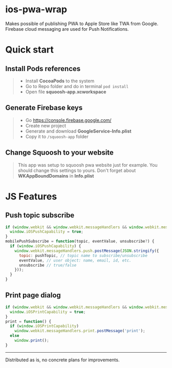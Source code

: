 # ios-pwa-wrap
Makes possible of publishing PWA to Apple Store like TWA from Google. Firebase cloud messaging are used for Push Notifications.
# Quick start
## Install Pods references
>- Install **CocoaPods** to the system
>- Go to Repo folder and do in terminal ``pod install``
>- Open file **squoosh-app.xcworkspace**
## Generate Firebase keys
>- Go https://console.firebase.google.com/
>- Create new project
>- Generate and download **GoogleService-Info.plist**
>- Copy it to ``/squoosh-app`` folder
## Change Squoosh to your website
> This app was setup to squoosh pwa website just for example. You should change this settings to yours. Don't forget about **WKAppBoundDomains** in **Info.plist**
# JS Features
## Push topic subscribe
```javascript
if (window.webkit && window.webkit.messageHandlers && window.webkit.messageHandlers.push) {
  window.iOSPushCapability = true;
}
mobilePushSubscribe = function(topic, eventValue, unsubscribe?) {
  if (window.iOSPushCapability) {
    window.webkit.messageHandlers.push.postMessage(JSON.stringify({
      topic: pushTopic, // topic name to subscribe/unsubscribe
      eventValue, // user object: name, email, id, etc.
      unsubscribe // true/false
    }));
  }
}
```
## Print page dialog
```javascript
if (window.webkit && window.webkit.messageHandlers && window.webkit.messageHandlers.print) {
  window.iOSPrintCapability = true;
}
print = function() {
  if (window.iOSPrintCapability)
    window.webkit.messageHandlers.print.postMessage('print');
  else
    window.print();
}
```
***
Distributed as is, no concrete plans for improvements.
